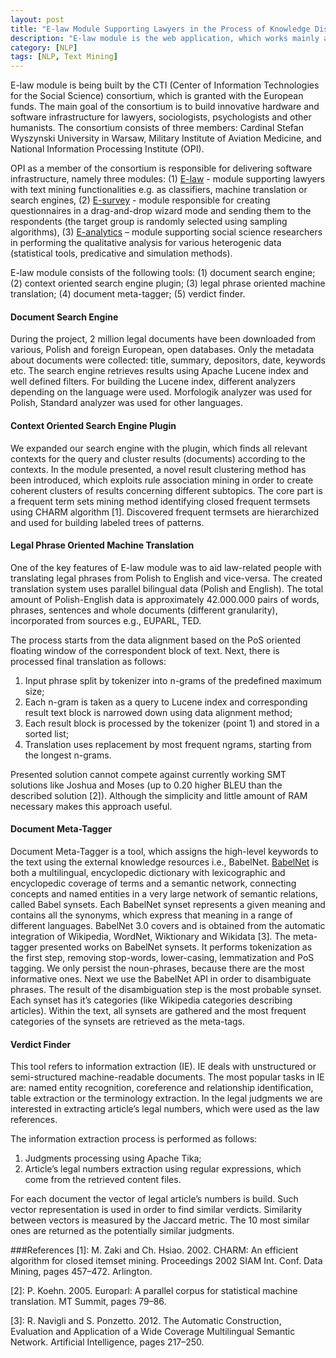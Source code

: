 ```yaml
---
layout: post
title: "E-law Module Supporting Lawyers in the Process of Knowledge Discovery from Legal Documents"
description: "E-law module is the web application, which works mainly as the set of information retrieval and extraction tools dedicated for the lawyers."
category: [NLP]
tags: [NLP, Text Mining]
---
```



E-law module is being built by the CTI (Center of Information Technologies for the Social Science) consortium, which is granted with the European funds. The main goal of the consortium is to build innovative hardware and software infrastructure for lawyers, sociologists, psychologists and other humanists. The consortium consists of three members: Cardinal Stefan Wyszynski University in Warsaw, Military Institute of Aviation Medicine, and National Information Processing Institute (OPI).

<!--more-->

OPI as a member of the consortium is responsible for delivering software infrastructure, namely three modules: (1) [E-law](http://eprawo-test.opi.org.pl/) - module supporting lawyers with text mining functionalities e.g. as classifiers, machine translation or search engines, (2) [E-survey](http://esurvey-test.opi.org.pl/) - module responsible for creating questionnaires in a drag-and-drop wizard mode and sending them to the respondents (the target group is randomly selected using sampling algorithms), (3) [E-analytics](http://eanalytics-test.opi.org.pl/) – module supporting social science researchers in performing the qualitative analysis for various heterogenic data (statistical tools, predicative and simulation methods).

E-law module consists of the following tools: (1) document search engine; (2) context oriented search engine plugin; (3) legal phrase oriented machine translation; (4) document meta-tagger; (5) verdict finder.

#### Document Search Engine
During the project, 2 million legal documents have been downloaded from various, Polish and foreign European, open databases. Only the metadata about documents were collected: title, summary, depositors, date, keywords etc. The search engine retrieves results using Apache Lucene index and well defined filters. For building the Lucene index, different analyzers depending on the language were used. Morfologik analyzer was used for Polish, Standard analyzer was used for other languages.

#### Context Oriented Search Engine Plugin
We expanded our search engine with the plugin, which finds all relevant contexts for the query and cluster results (documents) according to the contexts. In the module presented, a novel result clustering method has been introduced, which exploits rule association mining in order to create coherent clusters of results concerning different subtopics. The core part is a frequent term sets mining method identifying closed frequent termsets using CHARM algorithm [1]. Discovered frequent termsets are hierarchized and used for building labeled trees of patterns.

#### Legal Phrase Oriented Machine Translation
One of the key features of E-law module was to aid law-related people with translating legal phrases from Polish to English and vice-versa. The created translation system uses parallel bilingual data (Polish and English). The total amount of Polish-English data is approximately 42.000.000 pairs of words, phrases, sentences and whole documents (different granularity), incorporated from sources e.g., EUPARL, TED.

The process starts from the data alignment based on the PoS oriented floating window of the correspondent block of text. Next, there is processed final translation as follows: 

 1. Input phrase split by tokenizer into n-grams of the predefined maximum size;
 2. Each n-gram is taken as a query to Lucene index and corresponding result text block is narrowed down using data alignment method;
 3. Each result block is processed by the tokenizer (point 1) and stored in a sorted list;
 4. Translation uses replacement by most frequent ngrams, starting from the longest n-grams.

Presented solution cannot compete against currently working SMT solutions like Joshua and Moses (up to 0.20 higher BLEU than the described solution [2]). Although the simplicity and little amount of RAM necessary makes this approach useful.

#### Document Meta-Tagger
Document Meta-Tagger is a tool, which assigns the high-level keywords to the text using the external knowledge resources i.e., BabelNet. [BabelNet](http://babelnet.org/) is both a multilingual, encyclopedic dictionary with lexicographic and encyclopedic coverage of terms and a semantic network, connecting concepts and named entities in a very large network of semantic relations, called Babel synsets. Each BabelNet synset represents a given meaning and contains all the synonyms, which express that meaning in a range of different languages. BabelNet 3.0 covers and is obtained from the automatic integration of Wikipedia, WordNet, Wiktionary and Wikidata [3]. The meta-tagger presented works on BabelNet synsets. It performs tokenization as the first step, removing stop-words, lower-casing, lemmatization and PoS tagging. We only persist the noun-phrases, because there are the most informative ones. Next we use the BabelNet API in order to disambiguate phrases. The result of the disambiguation step is the most probable synset. Each synset has it’s categories (like Wikipedia categories describing articles). Within the text, all synsets are gathered and the most frequent categories of the synsets are retrieved as the meta-tags.

#### Verdict Finder
This tool refers to information extraction (IE). IE deals with unstructured or semi-structured machine-readable documents. The most popular tasks in IE are: named entity recognition, coreference and relationship identification, table extraction or the terminology extraction. In the legal judgments we are interested in extracting article’s legal numbers, which were used as the law references.

The information extraction process is performed as follows: 
 1. Judgments processing using Apache Tika;
 2. Article’s legal numbers extraction using regular expressions, which come from the retrieved content files.

For each document the vector of legal article’s numbers is build. Such vector representation is used in order to find similar verdicts. Similarity between vectors is measured by the Jaccard metric. The 10 most similar ones are returned as the potentially similar judgments.

###References
[1]: M. Zaki and Ch. Hsiao. 2002. CHARM: An efficient algorithm for closed itemset mining. Proceedings 2002 SIAM Int. Conf. Data Mining, pages 457–472. Arlington.

[2]: P. Koehn. 2005. Europarl: A parallel corpus for statistical machine translation. MT Summit, pages 79–86.

[3]: R. Navigli and S. Ponzetto. 2012. The Automatic Construction, Evaluation and Application of a Wide Coverage Multilingual Semantic Network. Artificial Intelligence, pages 217–250.